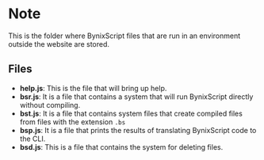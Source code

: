 # Note
This is the folder where BynixScript files that are run in an environment outside the website are stored.
## Files
- **help.js**: This is the file that will bring up help.
- **bsr.js**: It is a file that contains a system that will run BynixScript directly without compiling.
- **bst.js**: It is a file that contains system files that create compiled files from files with the extension ``.bs``
- **bsp.js**: It is a file that prints the results of translating BynixScript code to the CLI.
- **bsd.js**: This is a file that contains the system for deleting files.
